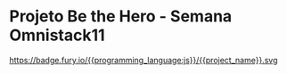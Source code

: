 # Projeto Be the Hero - Semana Omnistack11
https://badge.fury.io/{{programming_language:js}}/{{project_name}}.svg	

